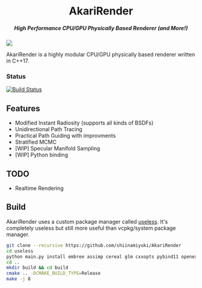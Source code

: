 <h1 align="center">AkariRender</h1>
<h5 align="center">High Performance CPU/GPU Physically Based Renderer (and More!)</h5>

![](gallery/beauty4k.png)

AkariRender is a highly modular CPU/GPU physically based renderer written in C++17.

### Status
[![Build Status](https://travis-ci.org/shiinamiyuki/AkariRender.svg?branch=master)](https://travis-ci.org/shiinamiyuki/AkariRender)

## Features
- Modified Instant Radiosity (supports all kinds of BSDFs)
- Unidirectional Path Tracing
- Practical Path Guiding with improvments
- Stratified MCMC
- [WIP] Specular Manifold Sampling
- [WIP] Python binding
## TODO
- Realtime Rendering

## Build
AkariRender uses a custom package manager called [useless](https://github.com/shiinamiyuki/useless). It's completely useless but still more useful than vcpkg/system package manager.


```bash
git clone --recursive https://github.com/shiinamiyuki/AkariRender
cd useless
python main.py install embree assimp cereal glm cxxopts pybind11 openexr spdlog stb
cd ..
mkdir build && cd build
cmake .. -DCMAKE_BUILD_TYPE=Release
make -j 8
```



